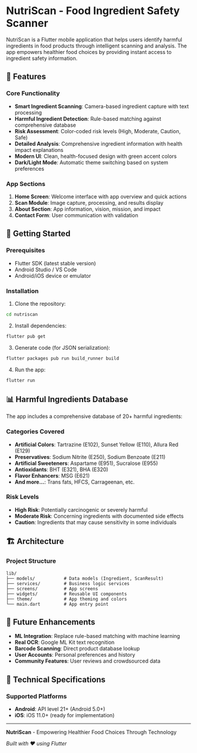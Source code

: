 # NutriScan - Food Ingredient Safety Scanner

NutriScan is a Flutter mobile application that helps users identify harmful ingredients in food products through intelligent scanning and analysis. The app empowers healthier food choices by providing instant access to ingredient safety information.

## 🌟 Features

### Core Functionality
- **Smart Ingredient Scanning**: Camera-based ingredient capture with text processing
- **Harmful Ingredient Detection**: Rule-based matching against comprehensive database
- **Risk Assessment**: Color-coded risk levels (High, Moderate, Caution, Safe)
- **Detailed Analysis**: Comprehensive ingredient information with health impact explanations
- **Modern UI**: Clean, health-focused design with green accent colors
- **Dark/Light Mode**: Automatic theme switching based on system preferences

### App Sections
1. **Home Screen**: Welcome interface with app overview and quick actions
2. **Scan Module**: Image capture, processing, and results display
3. **About Section**: App information, vision, mission, and impact
4. **Contact Form**: User communication with validation

## 🚀 Getting Started

### Prerequisites
- Flutter SDK (latest stable version)
- Android Studio / VS Code
- Android/iOS device or emulator

### Installation
1. Clone the repository:
```bash
cd nutriscan
```

2. Install dependencies:
```bash
flutter pub get
```

3. Generate code (for JSON serialization):
```bash
flutter packages pub run build_runner build
```

4. Run the app:
```bash
flutter run
```

## 📊 Harmful Ingredients Database

The app includes a comprehensive database of 20+ harmful ingredients:

### Categories Covered
- **Artificial Colors**: Tartrazine (E102), Sunset Yellow (E110), Allura Red (E129)
- **Preservatives**: Sodium Nitrite (E250), Sodium Benzoate (E211)
- **Artificial Sweeteners**: Aspartame (E951), Sucralose (E955)
- **Antioxidants**: BHT (E321), BHA (E320)
- **Flavor Enhancers**: MSG (E621)
- **And more...**: Trans fats, HFCS, Carrageenan, etc.

### Risk Levels
- **High Risk**: Potentially carcinogenic or severely harmful
- **Moderate Risk**: Concerning ingredients with documented side effects
- **Caution**: Ingredients that may cause sensitivity in some individuals

## 🏗️ Architecture

### Project Structure
```
lib/
├── models/           # Data models (Ingredient, ScanResult)
├── services/         # Business logic services
├── screens/          # App screens
├── widgets/          # Reusable UI components
├── theme/            # App theming and colors
└── main.dart         # App entry point
```

## 🔮 Future Enhancements

- **ML Integration**: Replace rule-based matching with machine learning
- **Real OCR**: Google ML Kit text recognition
- **Barcode Scanning**: Direct product database lookup
- **User Accounts**: Personal preferences and history
- **Community Features**: User reviews and crowdsourced data

## 📱 Technical Specifications

### Supported Platforms
- **Android**: API level 21+ (Android 5.0+)
- **iOS**: iOS 11.0+ (ready for implementation)

---

**NutriScan** - Empowering Healthier Food Choices Through Technology

*Built with ❤️ using Flutter*
